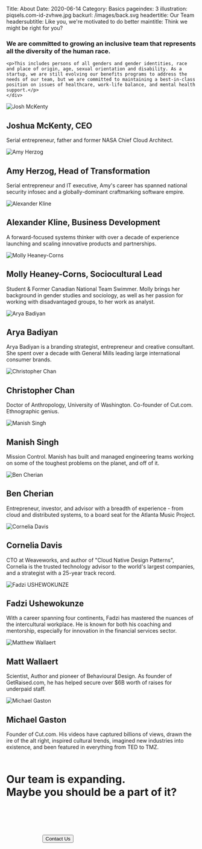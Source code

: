 Title: About
Date: 2020-06-14
Category: Basics
pageindex: 3
illustration: piqsels.com-id-zvhwe.jpg
backurl: /images/back.svg
headertitle: Our Team
headersubtitle: Like you, we're motivated to do better
maintitle: Think we might be right for you?

<div class="row">
    <div class="col-lg-6 offset-lg-6">
    <h3>We are committed to growing an inclusive team that represents all the diversity of the human race.</h3>

    <p>This includes persons of all genders and gender identities, race and place of origin, age, sexual orientation and disability. As a startup, we are still evolving our benefits programs to address the needs of our team, but we are committed to maintaining a best-in-class position on issues of healthcare, work-life balance, and mental health support.</p>
    </div>
</div>


<div class="row align-items-center">
    <div class="col-lg-4 offset-lg-2" style="padding: 0px;">
        <div class="shadebox"> </div>
        <img class="staffphoto" src="/images/jmckenty.jpg" title="Josh McKenty" />
    </div>
    <div class="col-lg-3 ">
        <h2>Joshua McKenty, CEO</h2>
        <p>Serial entrepreneur, father and former NASA Chief Cloud Architect.</p>
    </div>
</div>

<div class="row align-items-center">
    <div class="col-lg-4 offset-lg-5" style="padding: 0px;">
        <div class="shadebox"> </div>
        <img class="staffphoto" src="/images/amy.jpeg" title="Amy Herzog" />
    </div>
    <div class="col-lg-3 ">
        <h2>Amy Herzog, Head of Transformation</h2>
        <p>Serial entrepreneur and IT executive, Amy's career has spanned national security infosec and a globally-dominant craftmarking software empire.</p>
    </div>
</div>

<div class="row align-items-center mt-4">
    <div class="col-lg-4 offset-lg-2" style="padding: 0px;">
        <div class="shadebox"> </div>
        <img class="staffphoto" src="/images/kline.png" title="Alexander Kline" />
    </div>
    <div class="col-lg-3 ">
        <h2>Alexander Kline, Business Development</h2>
        <p>A forward-focused systems thinker with over a decade of experience launching and scaling innovative products and partnerships.</p>
    </div>
</div>

<div class="row align-items-center mb-4">
    <div class="col-lg-4 offset-lg-5" style="padding: 0px;">
        <div class="shadebox"> </div>
        <img class="staffphoto" src="/images/molly.jpg" title="Molly Heaney-Corns" />
    </div>
    <div class="col-lg-3 ">
        <h2>Molly Heaney-Corns, Sociocultural Lead</h2>
        <p>Student & Former Canadian National Team Swimmer. Molly brings her background in gender studies and sociology, as well as her passion for working with disadvantaged groups, to her work as analyst.</p>
    </div>
</div>


<div class="row align-items-center mt-4 mb-4">
    <div class="col-lg-4 offset-lg-2" style="padding: 0px;">
        <div class="shadebox"> </div>
        <img class="staffphoto" src="/images/arya.jpeg" title="Arya Badiyan" />
    </div>
    <div class="col-lg-3 ">
        <h2>Arya Badiyan</h2>
        <p>Arya Badiyan is a branding strategist, entrepreneur and creative consultant. She spent over a decade with General Mills leading large international consumer brands.</p>
    </div>
</div>


<div class="row align-items-center">
    <div class="col-lg-4 offset-lg-5" style="padding: 0px;">
        <div class="shadebox"> </div>
        <img class="staffphoto" src="/images/chan.jpg" title="Christopher Chan" />
    </div>
    <div class="col-lg-3 ">
        <h2>Christopher Chan</h2>
        <p>Doctor of Anthropology, University of Washington. Co-founder of Cut.com. Ethnographic genius.</p>
    </div>
</div>


<div class="row align-items-center">
    <div class="col-lg-4 offset-lg-2" style="padding: 0px;">
        <div class="shadebox"> </div>
        <img class="staffphoto" src="/images/manish.png" title="Manish Singh" />
    </div>
    <div class="col-lg-3 ">
        <h2>Manish Singh</h2>
        <p>Mission Control. Manish has built and managed engineering teams working on some of the toughest problems on the planet, and off of it.</p>
    </div>
</div>


<div class="row align-items-center">
    <div class="col-lg-4 offset-lg-5" style="padding: 0px;">
        <div class="shadebox"> </div>
        <img class="staffphoto" src="/images/ben.jpeg" title="Ben Cherian" />
    </div>
    <div class="col-lg-3 ">
        <h2>Ben Cherian</h2>
        <p>Entrepreneur, investor, and advisor with a breadth of experience - from cloud and distributed systems, to a board seat for the Atlanta Music Project.</p>
    </div>
</div>

<div class="row align-items-center">
    <div class="col-lg-4 offset-lg-2" style="padding: 0px;">
        <div class="shadebox"> </div>
        <img class="staffphoto" src="/images/cornelia.jpeg" title="Cornelia Davis" />
    </div>
    <div class="col-lg-3 ">
        <h2>Cornelia Davis</h2>
        <p>CTO at Weaveworks, and author of "Cloud Native Design Patterns", Cornelia is the trusted technology advisor to the world's largest companies, and a strategist with a 25-year track record.</p>
    </div>
</div>

<div class="row align-items-center">
    <div class="col-lg-4 offset-lg-5" style="padding: 0px;">
        <div class="shadebox"> </div>
        <img class="staffphoto" src="/images/fadzi.jpeg" title="Fadzi USHEWOKUNZE" />
    </div>
    <div class="col-lg-3 ">
        <h2>Fadzi Ushewokunze</h2>
        <p>With a career spanning four continents, Fadzi has mastered the nuances of the intercultural workplace. He is known for both his coaching and mentorship, especially for innovation in the financial services sector.</p>
    </div>
</div>

<div class="row align-items-center mt-4 mb-4">
    <div class="col-lg-4 offset-lg-2" style="padding: 0px;">
        <div class="shadebox"> </div>
        <img class="staffphoto" src="/images/matt-wallaert.jpg" title="Matthew Wallaert" />
    </div>
    <div class="col-lg-3 ">
        <h2>Matt Wallaert</h2>
        <p>Scientist, Author and pioneer of Behavioural Design. As founder of GetRaised.com, he has helped secure over $6B worth of raises for underpaid staff.</p>
    </div>
</div>

<div class="row align-items-center">
    <div class="col-lg-4 offset-lg-5" style="padding: 0px;">
        <div class="shadebox"> </div>
        <img class="staffphoto" src="/images/michael-gaston.jpg" title="Michael Gaston" />
    </div>
    <div class="col-lg-3 ">
        <h2>Michael Gaston</h2>
        <p>Founder of Cut.com. His videos have captured billions of views, drawn the ire of the alt right, inspired cultural trends, imagined new industries into existence, and been featured in everything from TED to TMZ. </p>
    </div>
</div>


<h1 class="secondary-title text-center" style="margin-top: 60px;">
Our team is expanding.<br/>
Maybe you should be a part of it?</h1>

<div class="row" style="margin: 6rem;">
    <div class="col">
        <div class="form-group text-center">
            <button class="btn btn-primary blue-button" onclick="window.location='/pages/contact.html';">Contact Us</button>
        </div>
    </div>
</div>